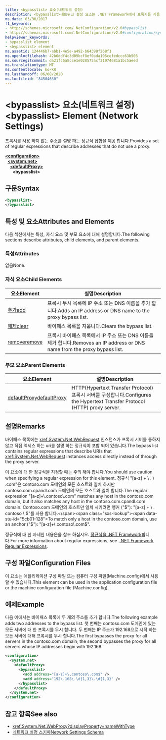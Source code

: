 ```yaml
---
title: <bypasslist> 요소(네트워크 설정)
description: <bypasslist>네트워크 설정 요소는 .NET Framework에서 프록시를 사용 하지 않는 주소를 설명 하는 정규식 집합을 제공 합니다.
ms.date: 03/30/2017
f1_keywords:
- http://schemas.microsoft.com/.NetConfiguration/v2.0#bypasslist
- http://schemas.microsoft.com/.NetConfiguration/v2.0#configuration/system.net/defaultProxy/bypasslist
helpviewer_keywords:
- bypasslist element
- <bypasslist> element
ms.assetid: 124446b7-abb1-4e5e-a492-b64398f268f1
ms.openlocfilehash: 42b6ddf4c3d09bcf8ef0ada105cefedccc63b505
ms.sourcegitcommit: da21fc5a8cce1e028575acf31974681a1bc5aeed
ms.translationtype: MT
ms.contentlocale: ko-KR
ms.lasthandoff: 06/08/2020
ms.locfileid: "84504630"
---
```

# <a name="bypasslist-element-network-settings"></a><span data-ttu-id="5cb01-103">\<bypasslist> 요소(네트워크 설정)</span><span class="sxs-lookup"><span data-stu-id="5cb01-103">\<bypasslist> Element (Network Settings)</span></span>
<span data-ttu-id="5cb01-104">프록시를 사용 하지 않는 주소를 설명 하는 정규식 집합을 제공 합니다.</span><span class="sxs-lookup"><span data-stu-id="5cb01-104">Provides a set of regular expressions that describe addresses that do not use a proxy.</span></span>  

[**\<configuration>**](../configuration-element.md)\
&nbsp;&nbsp;[**\<system.net>**](system-net-element-network-settings.md)\
&nbsp;&nbsp;&nbsp;&nbsp;[**\<defaultProxy>**](defaultproxy-element-network-settings.md)\
&nbsp;&nbsp;&nbsp;&nbsp;&nbsp;&nbsp;**\<bypasslist>**

## <a name="syntax"></a><span data-ttu-id="5cb01-105">구문</span><span class="sxs-lookup"><span data-stu-id="5cb01-105">Syntax</span></span>  
  
```xml  
<bypasslist>
</bypasslist>  
```  
  
## <a name="attributes-and-elements"></a><span data-ttu-id="5cb01-106">특성 및 요소</span><span class="sxs-lookup"><span data-stu-id="5cb01-106">Attributes and Elements</span></span>  
 <span data-ttu-id="5cb01-107">다음 섹션에서는 특성, 자식 요소 및 부모 요소에 대해 설명합니다.</span><span class="sxs-lookup"><span data-stu-id="5cb01-107">The following sections describe attributes, child elements, and parent elements.</span></span>  
  
### <a name="attributes"></a><span data-ttu-id="5cb01-108">특성</span><span class="sxs-lookup"><span data-stu-id="5cb01-108">Attributes</span></span>  
 <span data-ttu-id="5cb01-109">없음</span><span class="sxs-lookup"><span data-stu-id="5cb01-109">None.</span></span>  
  
### <a name="child-elements"></a><span data-ttu-id="5cb01-110">자식 요소</span><span class="sxs-lookup"><span data-stu-id="5cb01-110">Child Elements</span></span>  
  
|<span data-ttu-id="5cb01-111">**요소**</span><span class="sxs-lookup"><span data-stu-id="5cb01-111">**Element**</span></span>|<span data-ttu-id="5cb01-112">**설명**</span><span class="sxs-lookup"><span data-stu-id="5cb01-112">**Description**</span></span>|  
|-----------------|---------------------|  
|[<span data-ttu-id="5cb01-113">추가</span><span class="sxs-lookup"><span data-stu-id="5cb01-113">add</span></span>](add-element-for-bypasslist-network-settings.md)|<span data-ttu-id="5cb01-114">프록시 무시 목록에 IP 주소 또는 DNS 이름을 추가 합니다.</span><span class="sxs-lookup"><span data-stu-id="5cb01-114">Adds an IP address or DNS name to the proxy bypass list.</span></span>|  
|[<span data-ttu-id="5cb01-115">해제</span><span class="sxs-lookup"><span data-stu-id="5cb01-115">clear</span></span>](clear-element-for-bypasslist-network-settings.md)|<span data-ttu-id="5cb01-116">바이패스 목록을 지웁니다.</span><span class="sxs-lookup"><span data-stu-id="5cb01-116">Clears the bypass list.</span></span>|  
|[<span data-ttu-id="5cb01-117">remove</span><span class="sxs-lookup"><span data-stu-id="5cb01-117">remove</span></span>](remove-element-for-bypasslist-network-settings.md)|<span data-ttu-id="5cb01-118">프록시 바이패스 목록에서 IP 주소 또는 DNS 이름을 제거 합니다.</span><span class="sxs-lookup"><span data-stu-id="5cb01-118">Removes an IP address or DNS name from the proxy bypass list.</span></span>|  
  
### <a name="parent-elements"></a><span data-ttu-id="5cb01-119">부모 요소</span><span class="sxs-lookup"><span data-stu-id="5cb01-119">Parent Elements</span></span>  
  
|<span data-ttu-id="5cb01-120">**요소**</span><span class="sxs-lookup"><span data-stu-id="5cb01-120">**Element**</span></span>|<span data-ttu-id="5cb01-121">**설명**</span><span class="sxs-lookup"><span data-stu-id="5cb01-121">**Description**</span></span>|  
|-----------------|---------------------|  
|[<span data-ttu-id="5cb01-122">defaultProxy</span><span class="sxs-lookup"><span data-stu-id="5cb01-122">defaultProxy</span></span>](defaultproxy-element-network-settings.md)|<span data-ttu-id="5cb01-123">HTTP(Hypertext Transfer Protocol) 프록시 서버를 구성합니다.</span><span class="sxs-lookup"><span data-stu-id="5cb01-123">Configures the Hypertext Transfer Protocol (HTTP) proxy server.</span></span>|  
  
## <a name="remarks"></a><span data-ttu-id="5cb01-124">설명</span><span class="sxs-lookup"><span data-stu-id="5cb01-124">Remarks</span></span>  
 <span data-ttu-id="5cb01-125">바이패스 목록에는 <xref:System.Net.WebRequest> 인스턴스가 프록시 서버를 통하지 않고 직접 액세스 하는 uri를 설명 하는 정규식이 포함 되어 있습니다.</span><span class="sxs-lookup"><span data-stu-id="5cb01-125">The bypass list contains regular expressions that describe URIs that <xref:System.Net.WebRequest> instances access directly instead of through the proxy server.</span></span>  
  
 <span data-ttu-id="5cb01-126">이 요소에 대 한 정규식을 지정할 때는 주의 해야 합니다.</span><span class="sxs-lookup"><span data-stu-id="5cb01-126">You should use caution when specifying a regular expression for this element.</span></span> <span data-ttu-id="5cb01-127">정규식 "[a-z] + \\ . \\ .com"은 contoso.com 도메인의 모든 호스트와 일치 하지만 contoso.com.cpandl.com 도메인의 모든 호스트와 일치 합니다.</span><span class="sxs-lookup"><span data-stu-id="5cb01-127">The regular expression "[a-z]+\\.contoso\\.com" matches any host in the contoso.com domain, but it also matches any host in the contoso.com.cpandl.com domain.</span></span> <span data-ttu-id="5cb01-128">Contoso.com 도메인의 호스트만 일치 시키려면 앵커 ("$"): "[a-z] + \\ . contoso \\ $"를 사용 합니다.</span><span class="sxs-lookup"><span data-stu-id="5cb01-128">To match only a host in the contoso.com domain, use an anchor ("$"): "[a-z]+\\.contoso\\.com$".</span></span>  
  
 <span data-ttu-id="5cb01-129">정규식에 대 한 자세한 내용은을 참조 하십시오. [정규식을 .NET Framework](../../../../standard/base-types/regular-expressions.md)합니다.</span><span class="sxs-lookup"><span data-stu-id="5cb01-129">For more information about regular expressions, see .[.NET Framework Regular Expressions](../../../../standard/base-types/regular-expressions.md).</span></span>  
  
## <a name="configuration-files"></a><span data-ttu-id="5cb01-130">구성 파일</span><span class="sxs-lookup"><span data-stu-id="5cb01-130">Configuration Files</span></span>  
 <span data-ttu-id="5cb01-131">이 요소는 애플리케이션 구성 파일 또는 컴퓨터 구성 파일(Machine.config)에서 사용할 수 있습니다.</span><span class="sxs-lookup"><span data-stu-id="5cb01-131">This element can be used in the application configuration file or the machine configuration file (Machine.config).</span></span>  
  
## <a name="example"></a><span data-ttu-id="5cb01-132">예제</span><span class="sxs-lookup"><span data-stu-id="5cb01-132">Example</span></span>  
 <span data-ttu-id="5cb01-133">다음 예에서는 바이패스 목록에 두 개의 주소를 추가 합니다.</span><span class="sxs-lookup"><span data-stu-id="5cb01-133">The following example adds two addresses to the bypass list.</span></span> <span data-ttu-id="5cb01-134">첫 번째는 contoso.com 도메인에 있는 모든 서버에 대 한 프록시를 무시 합니다. 두 번째는 IP 주소가 192.168으로 시작 하는 모든 서버에 대해 프록시를 무시 합니다.</span><span class="sxs-lookup"><span data-stu-id="5cb01-134">The first bypasses the proxy for all servers in the contoso.com domain; the second bypasses the proxy for all servers whose IP addresses begin with 192.168.</span></span>  
  
```xml  
<configuration>  
  <system.net>  
    <defaultProxy>  
      <bypasslist>  
        <add address="[a-z]+\.contoso\.com$" />  
        <add address="192\.168\.\d{1,3}\.\d{1,3}" />  
      </bypasslist>  
    </defaultProxy>  
  </system.net>  
</configuration>  
```  
  
## <a name="see-also"></a><span data-ttu-id="5cb01-135">참고 항목</span><span class="sxs-lookup"><span data-stu-id="5cb01-135">See also</span></span>

- <xref:System.Net.WebProxy?displayProperty=nameWithType>
- [<span data-ttu-id="5cb01-136">네트워크 설정 스키마</span><span class="sxs-lookup"><span data-stu-id="5cb01-136">Network Settings Schema</span></span>](index.md)
